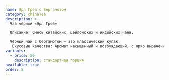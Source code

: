 ```yaml
---
name: Эрл Грей с Бергамотом
category: chinaTea
description: >-
  Чай чёрный «Эрл Грей» 

  Описание: Смесь китайских, цейлонских и индийских чаев. 

  Чёрный чай с бергамотом – это классический купаж. 
   Вкусовые качества: Аромат насыщенный и возбуждающий, с ярко выраженными цитрусовыми нотами. Чай подходит для чаепития в любое время суток, успокаивает и освежает.
variants:
  - price: 50
    description: стандартная порция
available: true
order: 5
---
```

